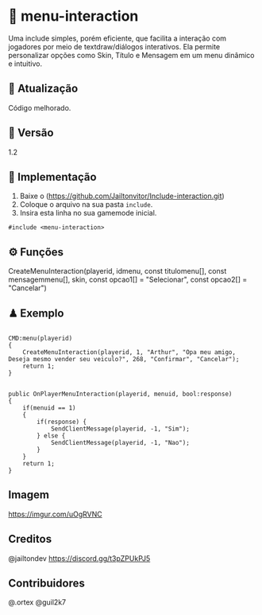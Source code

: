 
# 🚀 menu-interaction

Uma include simples, porém eficiente, que facilita a interação com jogadores por meio de textdraw/diálogos   interativos. Ela permite personalizar opções como Skin, Título e Mensagem em um menu dinâmico e intuitivo. 

## 🔄 Atualização

Código melhorado.

## 📅 Versão

1.2

## 🔌 Implementação

1. Baixe o (https://github.com/Jailtonvitor/Include-interaction.git)
2. Coloque o arquivo na sua pasta `include`.
3. Insira esta linha no sua gamemode inicial.
```pawn
#include <menu-interaction>
```

## ⚙ Funções

CreateMenuInteraction(playerid, idmenu, const titulomenu[], const mensagemmenu[], skin, const opcao1[] = "Selecionar", const opcao2[] = "Cancelar")

## ♟ Exemplo

```pawn

CMD:menu(playerid)
{
    CreateMenuInteraction(playerid, 1, "Arthur", "Opa meu amigo, Deseja mesmo vender seu veiculo?", 268, "Confirmar", "Cancelar");
    return 1;
}


public OnPlayerMenuInteraction(playerid, menuid, bool:response)
{
    if(menuid == 1)
    {
        if(response) {
            SendClientMessage(playerid, -1, "Sim");
        } else {
            SendClientMessage(playerid, -1, "Nao");
        }
    }
    return 1;
}
```

## Imagem

https://imgur.com/uOgRVNC

## Creditos

@jailtondev
https://discord.gg/t3pZPUkPJ5

## Contribuidores
@.ortex
@guil2k7 